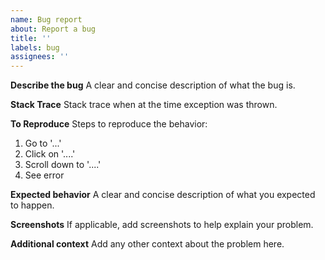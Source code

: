 ```yaml
---
name: Bug report
about: Report a bug
title: ''
labels: bug
assignees: ''
---
```


**Describe the bug**
A clear and concise description of what the bug is.

**Stack Trace**
Stack trace when at the time exception was thrown.

**To Reproduce**
Steps to reproduce the behavior:
1. Go to '...'
2. Click on '....'
3. Scroll down to '....'
4. See error

**Expected behavior**
A clear and concise description of what you expected to happen.

**Screenshots**
If applicable, add screenshots to help explain your problem.

**Additional context**
Add any other context about the problem here.
